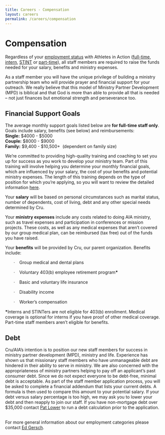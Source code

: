 ```yaml
---
title: Careers - Compensation
layout: careers
permalink: /careers/compensation
---
```

<h1 class="MsoNormal">Compensation</h1><p class="MsoNormal">Regardless of your <a href="/careers-employment">employment status</a> with Athletes in Action (<a href="/careers/full-time">full-time</a>, <a href="/career">intern</a>, <a href="/careers/stint">STINT</a> or <a href="/careers/part-time-field-staff">part-time</a>), all staff members are required to raise the funds needed for your salary, benefits and ministry expenses.</p><p class="MsoNormal">As a staff member you will have the unique privilege of building a ministry partnership team who will provide prayer and financial support for your outreach. We really believe that this model of Ministry Partner Development (MPD) is biblical and that God is more than able to provide all that is needed &ndash; not just finances but emotional strength and perseverance too.</p><h2 class="MsoNormal">Financial Support Goals</h2><p class="MsoNormal">The average monthly support goals listed below are <strong>for full-time staff only</strong>. Goals include salary, benefits (see below) and reimbursements:<br /><strong>Single:</strong> $4000 - $5000<br /><strong>Couple:</strong> $8000 - $9000<br /><strong>Family:</strong> $9,400 - $10,500+&nbsp; (dependent on family size)</p><p class="MsoNormal">We&rsquo;re committed to providing high-quality training and coaching to set you up for success as you work to develop your ministry team. Part of this training will involve helping you determine your monthly financial goals, which are influenced by your salary, the cost of your benefits and potential ministry expenses. The length of this training depends on the type of position for which you&rsquo;re applying, so you will want to review the detailed information <a href="/careers/apply">here</a>.</p><p class="MsoNormal">Your <b style="mso-bidi-font-weight: normal;">salary</b> will be based on personal circumstances such as marital status, number of dependents, cost of living, debt and any other special needs determined by Cru.</p><p class="MsoNormal">Your <b style="mso-bidi-font-weight: normal;">ministry expenses</b> include any costs related to doing AIA ministry, such as travel expenses and participation in conferences or mission projects. These costs, as well as any medical expenses that aren&rsquo;t covered by our group medical plan, can be reimbursed (tax free) out of the funds you have raised.</p><p class="MsoNormal">Your <b style="mso-bidi-font-weight: normal;">benefits</b> will be provided by Cru, our parent organization. Benefits include:</p><p class="MsoListParagraphCxSpFirst" style="margin-left: 38.5pt; mso-add-space: auto; text-indent: -.25in; mso-list: l0 level1 lfo1;"><span style="font-family: Symbol; mso-fareast-font-family: Symbol; mso-bidi-font-family: Symbol;"><span style="mso-list: Ignore;">&middot;<span style="font: 7.0pt 'Times New Roman';">&nbsp;&nbsp;&nbsp;&nbsp;&nbsp; </span></span></span>Group medical and dental plans</p><p class="MsoListParagraphCxSpMiddle" style="margin-left: 38.5pt; mso-add-space: auto; text-indent: -.25in; mso-list: l0 level1 lfo1;"><span style="font-family: Symbol; mso-fareast-font-family: Symbol; mso-bidi-font-family: Symbol;"><span style="mso-list: Ignore;">&middot;<span style="font: 7.0pt 'Times New Roman';">&nbsp;&nbsp;&nbsp;&nbsp;&nbsp; </span></span></span>Voluntary 403(b) employee retirement program<b style="mso-bidi-font-weight: normal;">*</b></p><p class="MsoListParagraphCxSpMiddle" style="margin-left: 38.5pt; mso-add-space: auto; text-indent: -.25in; mso-list: l0 level1 lfo1;"><span style="font-family: Symbol; mso-fareast-font-family: Symbol; mso-bidi-font-family: Symbol;"><span style="mso-list: Ignore;">&middot;<span style="font: 7.0pt 'Times New Roman';">&nbsp;&nbsp;&nbsp;&nbsp;&nbsp; </span></span></span>Basic and voluntary life insurance</p><p class="MsoListParagraphCxSpMiddle" style="margin-left: 38.5pt; mso-add-space: auto; text-indent: -.25in; mso-list: l0 level1 lfo1;"><span style="font-family: Symbol; mso-fareast-font-family: Symbol; mso-bidi-font-family: Symbol;"><span style="mso-list: Ignore;">&middot;<span style="font: 7.0pt 'Times New Roman';">&nbsp;&nbsp;&nbsp;&nbsp;&nbsp; </span></span></span>Disability income</p><p class="MsoListParagraphCxSpLast" style="margin-left: 38.5pt; mso-add-space: auto; text-indent: -.25in; mso-list: l0 level1 lfo1;"><span style="font-family: Symbol; mso-fareast-font-family: Symbol; mso-bidi-font-family: Symbol;"><span style="mso-list: Ignore;">&middot;<span style="font: 7.0pt 'Times New Roman';">&nbsp;&nbsp;&nbsp;&nbsp;&nbsp; </span></span></span>Worker&rsquo;s compensation</p><p class="MsoNormal"><b style="mso-bidi-font-weight: normal;">*</b>Interns and STINTers are not eligible for 403(b) enrollment. Medical coverage is optional for interns if you have proof of other medical coverage. Part-time staff members aren&rsquo;t eligible for benefits.</p><h2>Debt&nbsp;</h2><p>Cru/AIA&rsquo;s intention is to position our new staff members for success in ministry partner development (MPD), ministry and life. Experience has shown us that missionary staff members who have unmanageable debt are hindered in their ability to serve in ministry. We are also concerned with the appropriateness of ministry partners helping to pay off an applicant&rsquo;s past consumer debt. Since we do not expect everyone to be debt-free, minimal debt is acceptable. As part of the staff member application process, you will be asked to complete a financial addendum that lists your current debts. A formula is then used to compare this amount to your potential salary. If your debt versus salary percentage is too high, we may ask you to lower your debt and then reapply to join our staff. If you have non-mortgage debt over $35,000 contact&nbsp;<a href="mailto:pat.lower@athletesinaction.org">Pat Lower</a> to run a debt calculation prior to the application.<br /><br /></p><p>For more general information about our employment categories please contact <a href="mailto:ed.gersch@athletesinaction.org">Ed Gersch</a>.</p>